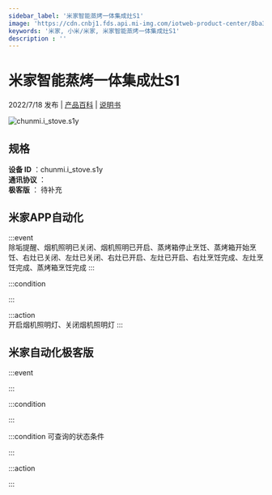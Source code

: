 ```yaml
---
sidebar_label: '米家智能蒸烤一体集成灶S1'
image: 'https://cdn.cnbj1.fds.api.mi-img.com/iotweb-product-center/8ba3e87e1eac143c2cfca0db836b6669_1653377761790.png?GalaxyAccessKeyId=AKVGLQWBOVIRQ3XLEW&Expires=9223372036854775807&Signature=WgGgXU3qrvPKWaTpYch8/SQsFBg='
keywords: '米家, 小米/米家, 米家智能蒸烤一体集成灶S1'
description : ''
---
```

# 米家智能蒸烤一体集成灶S1

2022/7/18 发布 | [产品百科](https://home.mi.com/webapp/content/baike/product/index.html?model=chunmi.i_stove.s1y/) | [说明书](https://home.mi.com/views/introduction.html?model=chunmi.i_stove.s1y&region=cn)

![chunmi.i_stove.s1y](https://cdn.cnbj1.fds.api.mi-img.com/iotweb-product-center/8ba3e87e1eac143c2cfca0db836b6669_1653377761790.png?GalaxyAccessKeyId=AKVGLQWBOVIRQ3XLEW&Expires=9223372036854775807&Signature=WgGgXU3qrvPKWaTpYch8/SQsFBg=)

## 规格  
> 
**设备 ID** ：chunmi.i_stove.s1y  
**通讯协议** ：  
**极客版**  ： 待补充 


## 米家APP自动化  

:::event  
除垢提醒、烟机照明已关闭、烟机照明已开启、蒸烤箱停止烹饪、蒸烤箱开始烹饪、右灶已关闭、左灶已关闭、右灶已开启、左灶已开启、右灶烹饪完成、左灶烹饪完成、蒸烤箱烹饪完成
:::

:::condition  

:::

:::action   
开启烟机照明灯、关闭烟机照明灯
:::

## 米家自动化极客版  

:::event  

:::

:::condition  

:::

:::condition 可查询的状态条件  

:::

:::action  

:::

        
